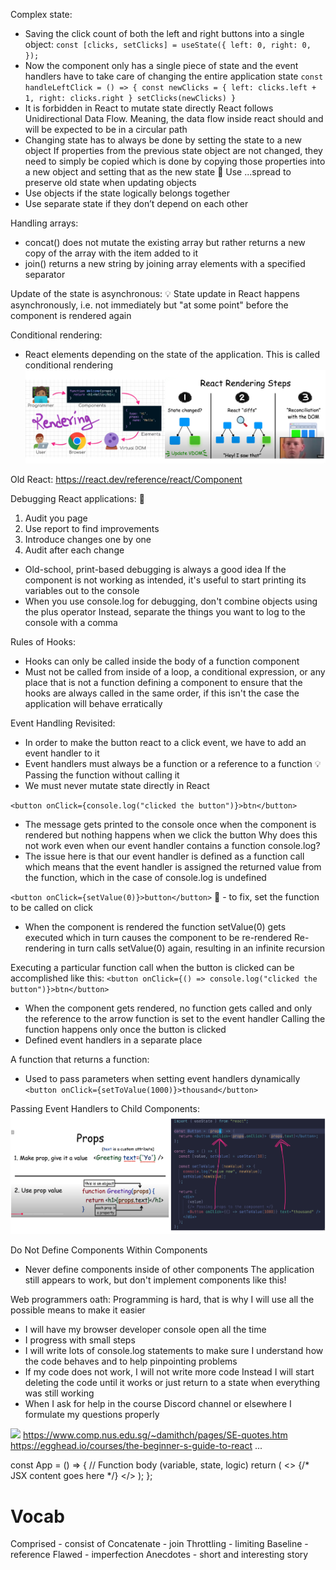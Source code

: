 Complex state:
- Saving the click count of both the left and right buttons into a single object:
`const [clicks, setClicks] = useState({
  left: 0,
  right: 0,
});`
- Now the component only has a single piece of state and the event handlers have to take care of changing the entire application state
`const handleLeftClick = () => {
  const newClicks = {
    left: clicks.left + 1,
    right: clicks.right
  }
  setClicks(newClicks)
}`
- It is forbidden in React to mutate state directly
  React follows Unidirectional Data Flow. Meaning, the data flow inside react should and will be expected to be in a circular path
- Changing state has to always be done by setting the state to a new object
  If properties from the previous state object are not changed, they need to simply be copied
  which is done by copying those properties into a new object and setting that as the new state
   Use ...spread to preserve old state when updating objects
- Use objects if the state logically belongs together
- Use separate state if they don’t depend on each other

Handling arrays:
- concat() does not mutate the existing array but rather returns a new copy of the array with the item added to it
- join() returns a new string by joining array elements with a specified separator

Update of the state is asynchronous:
💡 State update in React happens asynchronously, i.e. not immediately but "at some point" before the component is rendered again

Conditional rendering:
- React elements depending on the state of the application. This is called conditional rendering
![](rendering.png)

Old React: https://react.dev/reference/react/Component

Debugging React applications: 🐞
1. Audit you page
2. Use report to find improvements
3. Introduce changes one by one
4. Audit after each change
- Old-school, print-based debugging is always a good idea
  If the component is not working as intended, it's useful to start printing its variables out to the console
- When you use console.log for debugging, don't combine objects using the plus operator
  Instead, separate the things you want to log to the console with a comma

Rules of Hooks:
- Hooks can only be called inside the body of a function component
- Must not be called from inside of a loop, a conditional expression, or any place that is not a function defining a component
  to ensure that the hooks are always called in the same order, if this isn't the case the application will behave erratically

Event Handling Revisited:
- In order to make the button react to a click event, we have to add an event handler to it
- Event handlers must always be a function or a reference to a function 💡
  Passing the function without calling it
- We must never mutate state directly in React

`<button onClick={console.log("clicked the button")}>btn</button>`
- The message gets printed to the console once when the component is rendered but nothing happens when we click the button
  Why does this not work even when our event handler contains a function console.log?
- The issue here is that our event handler is defined as a function call
  which means that the event handler is assigned the returned value from the function, which in the case of console.log is undefined

`<button onClick={setValue(0)}>button</button>` 🔁 - to fix, set the function to be called on click
- When the component is rendered the function setValue(0) gets executed which in turn causes the component to be re-rendered
  Re-rendering in turn calls setValue(0) again, resulting in an infinite recursion

Executing a particular function call when the button is clicked can be accomplished like this:
`<button onClick={() => console.log("clicked the button")}>btn</button>`
- When the component gets rendered, no function gets called and only the reference to the arrow function is set to the event handler
  Calling the function happens only once the button is clicked
- Defined event handlers in a separate place

A function that returns a function:
- Used to pass parameters when setting event handlers dynamically
`<button onClick={setToValue(1000)}>thousand</button>`

Passing Event Handlers to Child Components:
![](passing-props.png)

Do Not Define Components Within Components
- Never define components inside of other components
  The application still appears to work, but don't implement components like this!

Web programmers oath:
Programming is hard, that is why I will use all the possible means to make it easier
- I will have my browser developer console open all the time
- I progress with small steps
- I will write lots of console.log statements to make sure I understand how the code behaves and to help pinpointing problems
- If my code does not work, I will not write more code
  Instead I will start deleting the code until it works or just return to a state when everything was still working
- When I ask for help in the course Discord channel or elsewhere I formulate my questions properly

![](https://fullstackopen.com/static/e6925d394dfcafd08329c96230a68841/5a190/kerningham.png)
https://www.comp.nus.edu.sg/~damithch/pages/SE-quotes.htm
https://egghead.io/courses/the-beginner-s-guide-to-react ...

const App = () => {
  // Function body (variable, state, logic)
  return (
    <>
      {/* JSX content goes here */}
    </>
  );
};

# Vocab
Comprised - consist of
Concatenate - join
Throttling - limiting
Baseline - reference
Flawed - imperfection
Anecdotes - short and interesting story

